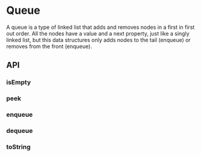 # Queue
A queue is a type of linked list that adds and removes nodes in a first in first out order.
All the nodes have a value and a next property, just like a singly linked list,
but this data structures only adds nodes to the tail (enqueue) or removes from the front (enqueue).

## API

### isEmpty

### peek

### enqueue

### dequeue

### toString